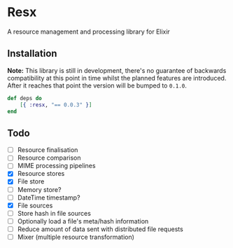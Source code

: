 # Resx
A resource management and processing library for Elixir

Installation
------------

__Note:__ This library is still in development, there's no guarantee of backwards compatibility at this point in time whilst the planned features are introduced. After it reaches that point the version will be bumped to `0.1.0`.

```elixir
def deps do
    [{ :resx, "== 0.0.3" }]
end
```

Todo
----

- [ ] Resource finalisation
- [ ] Resource comparison
- [ ] MIME processing pipelines
- [X] Resource stores
- [X] File store
- [ ] Memory store?
- [ ] DateTime timestamp?
- [X] File sources
- [ ] Store hash in file sources
- [ ] Optionally load a file's meta/hash information
- [ ] Reduce amount of data sent with distributed file requests
- [ ] Mixer (multiple resource transformation)
